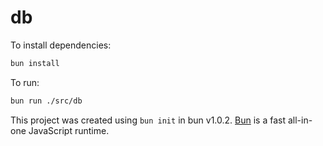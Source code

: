 # db

To install dependencies:

```bash
bun install
```

To run:

```bash
bun run ./src/db
```

This project was created using `bun init` in bun v1.0.2. [Bun](https://bun.sh) is a fast all-in-one JavaScript runtime.
